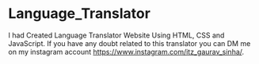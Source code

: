 # Language_Translator
I had Created Language Translator Website Using HTML, CSS and JavaScript. If you have any doubt related to this translator you can DM me on my instagram account  https://www.instagram.com/itz_gaurav_sinha/.

